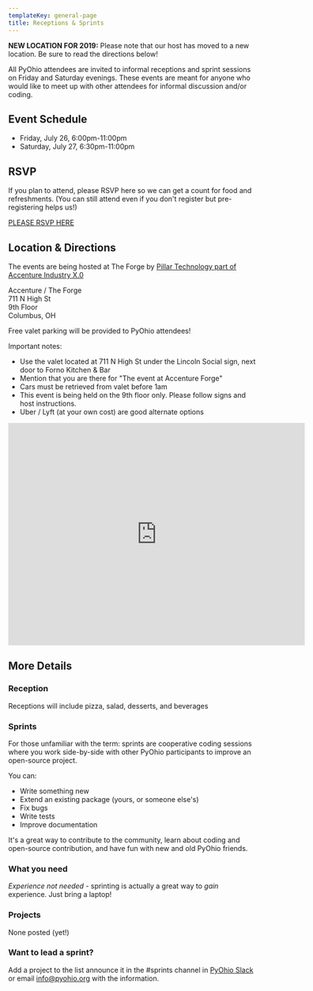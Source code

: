 ```yaml
---
templateKey: general-page
title: Receptions & Sprints
---
```


<article class="message is-link">
  <div class="message-body">
    <strong>NEW LOCATION FOR 2019:</strong> Please note that our host has moved to a new location. Be sure to read the directions below!
  </div>
</article>

All PyOhio attendees are invited to informal receptions and sprint sessions on Friday and Saturday evenings. 
These events are meant for anyone who would like to meet up with other attendees for informal discussion and/or coding.

## Event Schedule

* Friday, July 26, 6:00pm-11:00pm
* Saturday, July 27, 6:30pm-11:00pm

## RSVP

If you plan to attend, please RSVP here so we can get a count for food and refreshments. (You can still attend even if you don't register but pre-registering helps us!)

<a class="button is-link is-large" href="https://ti.to/pyohio/pyohio-2019-friday-saturday-evening">PLEASE RSVP HERE</a>

## Location & Directions

The events are being hosted at The Forge by [Pillar Technology part of Accenture Industry X.0](https://pillartechnology.com/forge)

Accenture / The Forge<br/>
711 N High St<br/>
9th Floor<br/>
Columbus, OH

Free valet parking will be provided to PyOhio attendees!

Important notes:

* Use the valet located at 711 N High St under the Lincoln Social sign, next door to Forno Kitchen & Bar
* Mention that you are there for "The event at Accenture Forge"
* Cars must be retrieved from valet before 1am
* This event is being held on the 9th floor only. Please follow signs and host instructions.
* Uber / Lyft (at your own cost) are good alternate options

<iframe src="https://www.google.com/maps/embed?pb=!1m18!1m12!1m3!1d764.3796323934811!2d-83.00388350941188!3d39.97682228828696!2m3!1f0!2f0!3f0!3m2!1i1024!2i768!4f13.1!3m3!1m2!1s0x88234f6a744fc7b9%3A0xd0c230a717d372f2!2sPillar+part+of+Accenture+Industry+X.0!5e0!3m2!1sen!2sus!4v1563904981454!5m2!1sen!2sus" width="600" height="450" frameborder="0" style="border:0" allowfullscreen></iframe>

## More Details

### Reception

Receptions will include pizza, salad, desserts, and beverages

### Sprints

For those unfamiliar with the term: sprints are cooperative coding sessions where you work side-by-side with other PyOhio participants to improve an open-source project.

You can:

- Write something new
- Extend an existing package (yours, or someone else's)
- Fix bugs
- Write tests
- Improve documentation

It's a great way to contribute to the community, learn about coding and open-source contribution, and have fun with new and old PyOhio friends.

### What you need

*Experience not needed* - sprinting is actually a great way to <em>gain</em> experience. Just bring a laptop!

### Projects

None posted (yet!)

### Want to lead a sprint?

Add a project to the list announce it in the #sprints channel in [PyOhio Slack](https://slack.pyohio.org) or email info@pyohio.org with the information.
